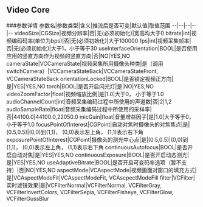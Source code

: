 ## Video Core

###参数详情
参数名|参数类型|含义|推流后是否可变|默认值|取值范围
--|--|--|--|--
videoSize|CGSize|视频分辨率|否|无(必须初始化)|宽高均大于0
bitrate|int|视频编码码率(单位为bps)|否|无(必须初始化)|大于100000
fps|int|视频采集帧率|否|无(必须初始化)|大于1，小于等于30
useInterfaceOrientation|BOOL|是否使用应用的竖直方向作为视频的竖直方向|否|NO|YES,NO
cameraState|VCCameraState|视频采集所用摄像头种类|是（调用switchCamera）|VCCameraStateBack|VCCameraStateFront, VCCameraStateBack
orientationLocked|BOOL|是否锁定视频正方向|是|YES|YES,NO
torch|BOOL|是否开启闪光灯|是|NO|YES,NO
videoZoomFactor|float|视频缩放比例|是|1.0|大于0， 小于等于1.0
audioChannelCount|int|音频采集编码过程中所使用的声道数|否|2|1,2
audioSampleRate|float|音频采集编码过程中所使用的采样率|否|44100.0|44100.0,22050.0
micGain|float|音量增益因子|是|1.0|大于等于0， 小于等于1.0
focusPointOfInterest|CGPoint|自动对焦时摄像头的对焦焦点|是|(0.5,0.5)|(0,0)到(1,1)， (0,0)表示左上角， (1,1)表示右下角
exposurePointOfInterest|CGPoint|摄像头的测光中心点|是|(0.5,0.5)|(0,0)到(1,1)， (0,0)表示左上角， (1,1)表示右下角
continuousAutofocus|BOOL|是否开启自动对焦|是|YES|YES,NO
continuousExposure|BOOL|是否开启动态测光|是|YES|YES,NO
useAdaptiveBitrate|BOOL|是否开启可变码率选项（暂不支持）|否|NO|YES,NO
aspectMode|VCAspectMode|视频画面对窗口的填充方式|是|VCAspectModeFit|VCAspectModeFit, VCAscpectModeFill
filter|VCFilter|实时滤镜效果|是|VCFilterNormal|VCFilterNormal, VCFilterGray, VCFilterInvertColors, VCFilterSepia, VCFilterFisheye, VCFilterGlow, VCFilterGussBlur